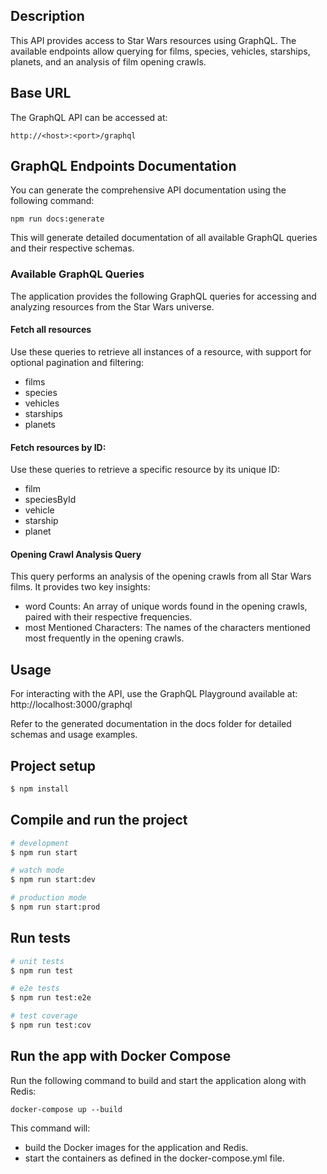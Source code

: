 ## Description

This API provides access to Star Wars resources using GraphQL. 
The available endpoints allow querying for films, 
species, vehicles, starships, planets, and an analysis of film opening crawls.

## Base URL
The GraphQL API can be accessed at: 
```
http://<host>:<port>/graphql
```

## GraphQL Endpoints Documentation

You can generate the comprehensive API documentation using the following command:
```
npm run docs:generate
```
This will generate detailed documentation of all available GraphQL queries and their respective schemas.


### Available GraphQL Queries
The application provides the following GraphQL queries for accessing 
and analyzing resources from the Star Wars universe.

#### Fetch all resources
Use these queries to retrieve all instances of a resource, with support for optional pagination and filtering:
- films
- species
- vehicles
- starships
- planets

#### Fetch resources by ID:
Use these queries to retrieve a specific resource by its unique ID:
- film
- speciesById
- vehicle
- starship
- planet

#### Opening Crawl Analysis Query
This query performs an analysis of the opening crawls from all Star Wars films. It provides two key insights:
- word Counts: An array of unique words found in the opening crawls, paired with their respective frequencies.
- most Mentioned Characters: The names of the characters mentioned most frequently in the opening crawls.

## Usage
For interacting with the API, use the GraphQL Playground available at:
http://localhost:3000/graphql

Refer to the generated documentation in the docs folder for detailed schemas and usage examples.

## Project setup

```bash
$ npm install
```

## Compile and run the project

```bash
# development
$ npm run start

# watch mode
$ npm run start:dev

# production mode
$ npm run start:prod
```

## Run tests

```bash
# unit tests
$ npm run test

# e2e tests
$ npm run test:e2e

# test coverage
$ npm run test:cov
```
## Run the app with Docker Compose
Run the following command to build and start the application along with Redis:
```
docker-compose up --build
```

This command will:
- build the Docker images for the application and Redis.
- start the containers as defined in the docker-compose.yml file.